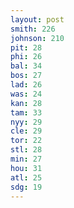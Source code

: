 ```yaml
---
layout: post
smith: 226
johnson: 210
pit: 28
phi: 26
bal: 34
bos: 27
lad: 26
was: 24
kan: 28
tam: 33
nyy: 29
cle: 29
tor: 22
stl: 28
min: 27
hou: 31
atl: 25
sdg: 19
---
```

